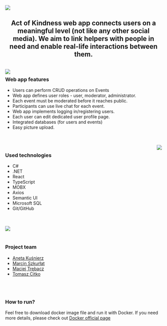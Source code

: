 <img align="center" src="https://github.com/CodecoolGlobal/el-proyecte-grande-sprint-1-csharp-Tomek-Boomer/blob/development/ActOfKindness/kindnessui/src/images/readme/READMElogo.png" />
<h2 align="center"> Act of Kindness web app connects users on a meaningful level (not like any other social media). We aim to link helpers with people in need and enable real-life interactions between them. </h2></br>
<img align="left" src="https://github.com/CodecoolGlobal/el-proyecte-grande-sprint-1-csharp-Tomek-Boomer/blob/development/ActOfKindness/kindnessui/src/images/readme/READMEpage3.png" />
<h3> Web app features </h3>
<ul>
<li>Users can perform CRUD operations on Events</li>
<li>Web app defines user roles - user, moderator, administrator. </li>
<li>Each event must be moderated before it reaches public. </li>
<li>Participants can use live chat for each event.</li>
<li>Web app implements logging in/registering users.</li>
<li>Each user can edit dedicated user profile page.</li>
<li>Integrated databases (for users and events)</li>
<li>Easy picture upload.</li>
</ul>
<br><br>
<img align="right" src="https://github.com/CodecoolGlobal/el-proyecte-grande-sprint-1-csharp-Tomek-Boomer/blob/development/ActOfKindness/kindnessui/src/images/readme/READMEpage1.png" />
<h3> Used technologies </h3>
<ul>
<li>C#</li>
<li>.NET</li>
<li>React</li>
<li>TypeScript</li>
<li>MOBX</li>
<li>Axios</li>
<li>Semantic UI</li>
<li>Microsoft SQL</li>
<li>Git/GitHub</li>
</ul>
<br><br>
<img align="left" src="https://github.com/CodecoolGlobal/el-proyecte-grande-sprint-1-csharp-Tomek-Boomer/blob/development/ActOfKindness/kindnessui/src/images/readme/READMEpage2.png" />
<br>
<br>
<h3> Project team </h3>
<ul>
<li><a href="https://github.com/aneta-k">Aneta Kuśnierz</a></li>
<li><a href="https://github.com/MarcinSzkurlat">Marcin Szkurłat</a></li>
<li><a href="https://github.com/MaciejTrebacz">Maciej Trębacz</a></li>
<li><a href="https://github.com/TomaszCitko">Tomasz Citko</a></li>
</ul>
<br><br>
<h3>How to run?</h3>
Feel free to download docker image file and run it with Docker. If you need more details, please check out <a href="https://docs.docker.com/language/nodejs/run-containers/"> Docker official page</a>
